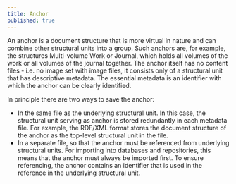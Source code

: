 ```yaml
---
title: Anchor
published: true
---
```


An anchor is a document structure that is more virtual in nature and can combine other structural units into a group. Such anchors are, for example, the structures Multi-volume Work or Journal, which holds all volumes of the work or all volumes of the journal together. The anchor itself has no content files - i.e. no image set with image files, it consists only of a structural unit that has descriptive metadata. The essential metadata is an identifier with which the anchor can be clearly identified.

In principle there are two ways to save the anchor:

* In the same file as the underlying structural unit. In this case, the structural unit serving as anchor is stored redundantly in each metadata file. For example, the RDF/XML format stores the document structure of the anchor as the top-level structural unit in the file.
* In a separate file, so that the anchor must be referenced from underlying structural units. For importing into databases and repositories, this means that the anchor must always be imported first. To ensure referencing, the anchor contains an identifier that is used in the reference in the underlying structural unit.

